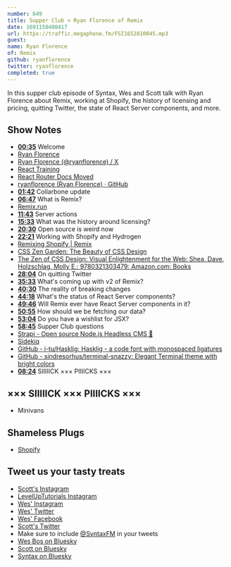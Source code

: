 ```yaml
---
number: 649
title: Supper Club × Ryan Florence of Remix
date: 1691150400417
url: https://traffic.megaphone.fm/FSI1652810045.mp3
guest: 
name: Ryan Florence
of: Remix
github: ryanflorence
twitter: ryanflorence
completed: true
---
```


In this supper club episode of Syntax, Wes and Scott talk with Ryan Florence about Remix, working at Shopify, the history of licensing and pricing, quitting Twitter, the state of React Server components, and more.

## Show Notes

- **[00:35](#t=00:35)** Welcome
- [Ryan Florence](https://ryanflorence.com/)
- [Ryan Florence (@ryanflorence) / X](https://twitter.com/ryanflorence)
- [React Training](https://reacttraining.com/)
- [React Router Docs Moved](https://reacttraining.com/react-router)
- [ryanflorence (Ryan Florence) · GitHub](https://github.com/ryanflorence)
- **[01:42](#t=01:42)** Collarbone update
- **[06:47](#t=06:47)** What is Remix?
- [Remix.run](https://remix.run/)
- **[11:43](#t=11:43)** Server actions
- **[15:33](#t=15:33)** What was the history around licensing?
- **[20:30](#t=20:30)** Open source is weird now
- **[22:21](#t=22:21)** Working with Shopify and Hydrogen
- [Remixing Shopify | Remix](https://remix.run/blog/remixing-shopify)
- [CSS Zen Garden: The Beauty of CSS Design](https://www.csszengarden.com/)
- [The Zen of CSS Design: Visual Enlightenment for the Web: Shea, Dave, Holzschlag, Molly E.: 9780321303479: Amazon.com: Books](https://www.amazon.com/exec/obidos/ASIN/0321303474/mezzoblue-20?&linkCode=sl1&linkId=dfe79f27d8b7dace1e7a26065fcd58c4&language=en_US)
- **[28:04](#t=28:04)** On quitting Twitter
- **[35:33](#t=35:33)** What's coming up with v2 of Remix?
- **[40:30](#t=40:30)** The reality of breaking changes
- **[44:18](#t=44:18)** What's the status of React Server components?
- **[49:46](#t=49:46)** Will Remix ever have React Server components in it?
- **[50:55](#t=50:55)** How should we be fetching our data?
- **[53:04](#t=53:04)** Do you have a wishlist for JSX?
- **[58:45](#t=58:45)** Supper Club questions
- [Strapi - Open source Node.js Headless CMS 🚀](https://strapi.io/)
- [Sidekiq](https://sidekiq.org/)
- [GitHub - i-tu/Hasklig: Hasklig - a code font with monospaced ligatures](https://github.com/i-tu/Hasklig)
- [GitHub - sindresorhus/terminal-snazzy: Elegant Terminal theme with bright colors](https://github.com/sindresorhus/terminal-snazzy)
- **[08:24](#t=08:24)** SIIIIICK ××× PIIIICKS ×××

## ××× SIIIIICK ××× PIIIICKS ×××

- Minivans

## Shameless Plugs

- [Shopify](https://www.shopify.com/)

## Tweet us your tasty treats

- [Scott's Instagram](https://www.instagram.com/stolinski/)
- [LevelUpTutorials Instagram](https://www.instagram.com/LevelUpTutorials/)
- [Wes' Instagram](https://www.instagram.com/wesbos/)
- [Wes' Twitter](https://twitter.com/wesbos)
- [Wes' Facebook](https://www.facebook.com/wesbos.developer)
- [Scott's Twitter](https://twitter.com/stolinski)
- Make sure to include [@SyntaxFM](https://twitter.com/SyntaxFM) in your tweets
- [Wes Bos on Bluesky](https://bsky.app/profile/wesbos.com)
- [Scott on Bluesky](https://bsky.app/profile/tolin.ski)
- [Syntax on Bluesky](https://bsky.app/profile/syntax.fm)
